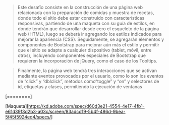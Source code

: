 > Este desafío consiste en la construcción de una página web relacionada con la preparación de comidas y muestra de recetas, donde todo el sitio debe estar construido con características responsivas, partiendo de una maqueta con su guía de estilos, en donde tendrán que desarrollar desde cero el esqueleto de la página web (HTML), luego se deberá ir agregando los estilos indicados para mejorar la apariencia (CSS). Seguidamente, se agregarán elementos y componentes de Bootstrap para mejorar aún más el estilo y permitir que el sitio se adapte a cualquier dispositivo (tablet, móvil, entre otros), incluyendo componentes especiales de Bootstrap que requieren la incorporación de jQuery, como el caso de los Tooltips.

> Finalmente, la página web tendrá tres interacciones que se activan mediante eventos provocados por el usuario, como lo son los eventos de “click” y “dblclick”, métodos como“toggle” y “on” y selectores de id, etiquetas y clases, permitiendo la ejecución de ventanas


[========] 

[Maqueta][https://xd.adobe.com/spec/d60d3e21-4554-4e17-4fb1-e61d39f3d2b3-a03c/screen/83adcd19-5b4f-486d-9bea-5f45f5924ed4/specs/] 
